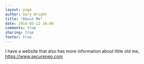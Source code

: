 ```yaml
---
layout: page
author: Gary Wright
title: "About Me"
date: 2014-05-22 16:49
comments: true
sharing: true
footer: true
---
```

I have a website that also has more information about little old me, https://www.secureneo.com
